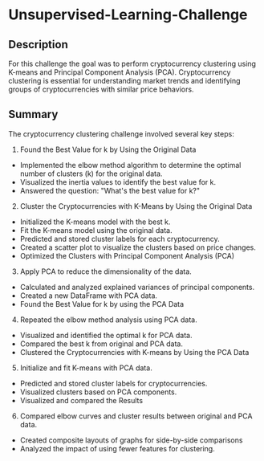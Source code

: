 # Unsupervised-Learning-Challenge

## Description
For this challenge the goal was to perform cryptocurrency clustering using K-means and Principal Component Analysis (PCA). Cryptocurrency clustering is essential for understanding market trends and identifying groups of cryptocurrencies with similar price behaviors.

## Summary
The cryptocurrency clustering challenge involved several key steps:

1. Found the Best Value for k by Using the Original Data
* Implemented the elbow method algorithm to determine the optimal number of clusters (k) for the original data.
* Visualized the inertia values to identify the best value for k.
* Answered the question: "What's the best value for k?"

2. Cluster the Cryptocurrencies with K-Means by Using the Original Data
* Initialized the K-means model with the best k.
* Fit the K-means model using the original data.
* Predicted and stored cluster labels for each cryptocurrency.
* Created a scatter plot to visualize the clusters based on price changes.
* Optimized the Clusters with Principal Component Analysis (PCA)

3. Apply PCA to reduce the dimensionality of the data.
* Calculated and analyzed explained variances of principal components.
* Created a new DataFrame with PCA data.
* Found the Best Value for k by using the PCA Data

4. Repeated the elbow method analysis using PCA data.
* Visualized and identified the optimal k for PCA data.
* Compared the best k from original and PCA data.
* Clustered the Cryptocurrencies with K-means by Using the PCA Data

5. Initialize and fit K-means with PCA data.
* Predicted and stored cluster labels for cryptocurrencies.
* Visualized clusters based on PCA components.
* Visualized and compared the Results

6. Compared elbow curves and cluster results between original and PCA data.
* Created composite layouts of graphs for side-by-side comparisons
* Analyzed the impact of using fewer features for clustering.
